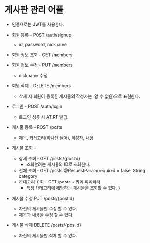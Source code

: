 # 게사판 관리 어플

- 인증으로는 JWT를 사용한다.


- 회원 등록  - POST /auth/signup
	- id, password, nickname 


- 회원 정보 조회 - GET /members


- 회원 정보 수정 - PUT /members
	- nickname 수정


- 회원 삭제 - DELETE /members
	- 삭제 시 회원이 등록한 게시물의 작성자는 (알 수 없음)으로 표현한다.


- 로그인 - POST /auth/login
	- 로그인 성공 시 AT,RT 발급.


- 게시물 등록 - POST /posts
	- 제목, 카테고리(하나만 들어), 작성자, 내용


- 게시물 조회 -
	- 상세 조회 - GET /posts/{postId}
		- 조회할려는 게시물의 ID로 조회한다.
	- 전체 조회  - GET /posts @RequestParam(required = false) String category
	- 카테고리 조회 - GET /posts + 쿼리 파라미터 
		- 특정 카테고리에 해당하는 게시물을 조회할 수 있다.	}


- 게시물 수정  PUT /posts/{postId}
	- 자신의 게시물만 수정 할 수 있다.
	- 제목과 내용을 수정 할 수 있다.


- 게시물 삭제  DELETE /posts/{postId}
	- 자신의 게시물만 삭제 할 수 있다.
